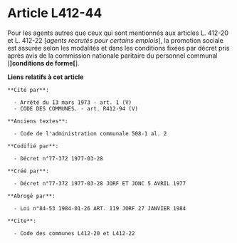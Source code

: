 # Article L412-44

Pour les agents autres que ceux qui sont mentionnés aux articles L. 412-20 et L. 412-22 [*agents recrutés pour certains
emplois*], la promotion sociale est assurée selon les modalités et dans les conditions fixées par décret pris après avis de
la commission nationale paritaire du personnel communal [**]conditions de forme[**].

**Liens relatifs à cet article**

	**Cité par**:

	  - Arrêté du 13 mars 1973 - art. 1 (V)
	  - CODE DES COMMUNES. - art. R412-94 (V)

	**Anciens textes**:

	  - Code de l'administration communale 508-1 al. 2

	**Codifié par**:

	  - Décret n°77-372 1977-03-28

	**Créé par**:

	  - Décret n°77-372 1977-03-28 JORF ET JONC 5 AVRIL 1977

	**Abrogé par**:

	  - Loi n°84-53 1984-01-26 ART. 119 JORF 27 JANVIER 1984

	**Cite**:

	  - Code des communes L412-20 et L412-22
